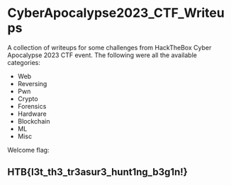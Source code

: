 # CyberApocalypse2023_CTF_Writeups

A collection of writeups for some challenges from HackTheBox Cyber Apocalypse 2023 CTF event. The following were all the available categories:

- Web
- Reversing
- Pwn
- Crypto
- Forensics
- Hardware
- Blockchain
- ML
- Misc

Welcome flag:

## HTB{l3t_th3_tr3asur3_hunt1ng_b3g1n!}
